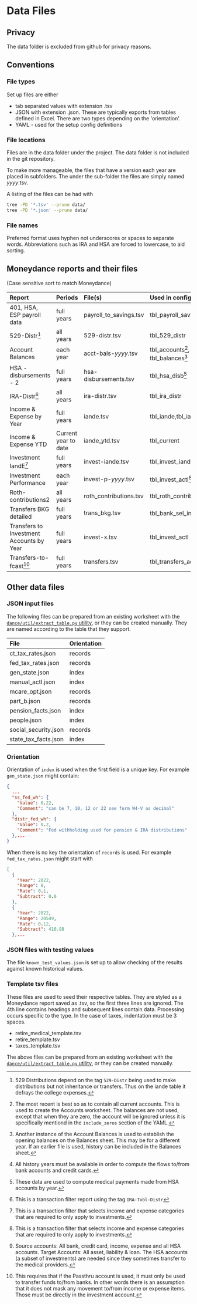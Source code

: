 # Data Files

## Privacy

The data folder is excluded from github for privacy reasons.

## Conventions

### File types

Set up files are either 

- tab separated values with extension .tsv
- JSON with extension .json.  These are typically exports from tables defined in Excel. There are two types depending on the 'orientation'.  
- YAML - used for the setup config definitions

### File locations

Files are in the data folder under the project.  The data folder is not included in the git repository. 

To make more manageable, the files that have a version each year are placed in subfolders.  The under the sub-folder the files are simply named *yyyy*.tsv.

A listing of the files can be had with 

```bash
tree -PD '*.tsv' --prune data/
tree -PD '*.json' --prune data/
```

### File names

Preferred format uses hyphen not underscores or spaces to separate words. Abbreviations such as IRA and HSA are forced to lowercase, to aid sorting.

## Moneydance reports and their files

(Case sensitive sort to match Moneydance)

|Report|Periods|File(s)|Used in config by|Other file use|
|:--|:--|:--|:--|:--|
|401, HSA, ESP payroll data|full years|payroll_to_savings.tsv|tbl_payroll_savings||
|529-Distr[^4]|all years|529-distr.tsv|tbl_529_distr||
|Account Balances|each year|acct-bals-*yyyy*.tsv|tbl_accounts[^1], tbl_balances[^2]|bank_actl_load.py[^3]|
|HSA - disbursements - 2|full years|hsa-disbursements.tsv|tbl_hsa_disb[^5]||
|IRA-Distr[^6]|all years|ira-distr.tsv|tbl_ira_distr|
|Income & Expense by Year|full years|iande.tsv|tbl_iande,tbl_iande_actl||
|Income & Expense YTD|Current year to date|iande_ytd.tsv|tbl_current||
|Investment IandE[^7]|full years|invest-iande.tsv|tbl_invest_iande_work||
|Investment Performance|each year|invest-p-*yyyy*.tsv|tbl_invest_actl[^7]||
|Roth-contributions2|all years|roth_contributions.tsv|tbl_roth_contributions|
|Transfers BKG detailed|full years|trans_bkg.tsv|tbl_bank_sel_invest[^10]
|Transfers to Investment Accounts by Year|full years|invest-x.tsv|tbl_invest_actl|
|Transfers-to-fcast[^9]|full years|transfers.tsv|tbl_transfers_actl||

## Other data files

### JSON input files

The following files can be prepared from an existing worksheet with the [`dance/util/extract_table.py` utility](./operations.md#extract-table), or they can be created manually. They are named according to the table that they support. 

|File|Orientation|
|:--|:--|
|ct_tax_rates.json|records|
|fed_tax_rates.json|records|
|gen_state.json|index|
|manual_actl.json|index|
|mcare_opt.json|records|
|part_b.json|records|
|pension_facts.json|index|
|people.json|index|
|social_security.json|records|
|state_tax_facts.json|index|

### Orientation

Orientation of `index` is used when the first field is a unique key.  For example `gen_state.json` might contain:

```json
{
  ...
  "ss_fed_wh": {
    "Value": 0.22,
    "Comment": "can be 7, 10, 12 or 22 see form W4-V as decimal"
  },
  "distr_fed_wh": {
    "Value": 0.2,
    "Comment": "Fed withholding used for pension & IRA distributions"
  },...
}
```

When there is no key the orientation of `records` is used. For example `fed_tax_rates.json` might start with

```json
[
  {
    "Year": 2022,
    "Range": 0,
    "Rate": 0.1,
    "Subtract": 0.0
  },
  {
    "Year": 2022,
    "Range": 20549,
    "Rate": 0.12,
    "Subtract": 410.88
  },...
```

### JSON files with testing values

The file `known_test_values.json` is set up to allow checking of the results against known historical values.

### Template tsv files

These files are used to seed their respective tables.
They are styled as a Moneydance report saved as .tsv, so the first three lines are ignored. The 4th line contains headings and subsequent lines contain data. 
Processing occurs specific to the type. In the case of taxes, indentation must be 3 spaces. 

- retire_medical_template.tsv
- retire_template.tsv
- taxes_template.tsv

The above files can be prepared from an existing worksheet with the [`dance/util/extract_table.py` utility](./operations.md#extract-table), or they can be created manually.


[^1]: The most recent is best so as to contain all current accounts. This is used to create the Accounts worksheet.  The balances are not used, except that when they are zero, the account will be ignored unless it is specifically mentiond in the `include_zeros` section of the YAML.

[^2]:  Another instance of the Account Balances is used to establish the opening balances on the Balances sheet. This may be for a different year.  If an earlier file is used, history can be included in the Balances sheet.

[^3]: All history years must be available in order to compute the flows to/from bank accounts and credit cards.

[^4]: 529 Distributions depend on the tag `529-Distr` being used to make distributions but not inheritance or transfers.  Thus on the iande table it defrays the college expenses.

[^5]: These data are used to compute medical payments made from HSA accounts by year.

[^6]: This is a transaction filter report using the tag `IRA-Txbl-Distr`

[^7]: This is a transaction filter that selects income and expense categories that are required to only apply to investments.

[^8]: Investment actuals requires the transfers file and the performance files. It also depends on the data from the investment expenses to already be in place.

[^9]: This requires that if the Passthru account is used, it must only be used to transfer funds to/from banks.  In other words there is an assumption that it does not mask any movement to/from income or expense items.  Those must be directly in the investment account.

[^10]: Source accounts: All bank, credit card, income, expense and all HSA accounts. Target Accounts: All asset, liability & loan. The HSA accounts (a subset of investments) are needed since they sometimes transfer to the medical providers.
